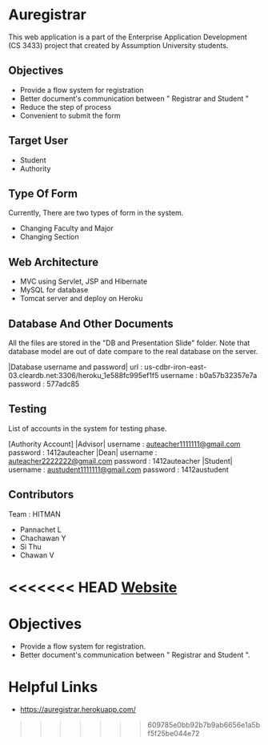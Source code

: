 # Auregistrar

This web application is a part of the Enterprise Application Development (CS 3433) project that created by Assumption University students.

Objectives
----------
- Provide a flow system for registration
- Better document's communication between " Registrar and Student "
- Reduce the step of process
- Convenient to submit the form

Target User
-----------
- Student
- Authority

Type Of Form
------------
Currently, There are two types of form in the system.
- Changing Faculty and Major
- Changing Section

Web Architecture
----------------
- MVC using Servlet, JSP and Hibernate
- MySQL for database
- Tomcat server and deploy on Heroku


Database And Other Documents
----------------------------
All the files are stored in the "DB and Presentation Slide" folder.
Note that database model are out of date compare to the real database on the server.

|Database username and password|
url : us-cdbr-iron-east-03.cleardb.net:3306/heroku_1e588fc995ef1f5
username : b0a57b32357e7a
password : 577adc85

Testing
-------
List of accounts in the system for testing phase.

[Authority Account]
|Advisor|
username : auteacher1111111@gmail.com
password : 1412auteacher
|Dean|
username : auteacher2222222@gmail.com
password : 1412auteacher
|Student|
username : austudent1111111@gmail.com
password : 1412austudent

Contributors
------------
Team : HITMAN
- Pannachet L
- Chachawan Y
- Si Thu
- Chawan V

<<<<<<< HEAD
[Website](https://auregistrar.herokuapp.com/)
=======
# Objectives
- Provide a flow system for registration.
- Better document's communication between " Registrar and Student ".

# Helpful Links
- https://auregistrar.herokuapp.com/
>>>>>>> 609785e0bb92b7b9ab6656e1a5bf5f25be044e72
